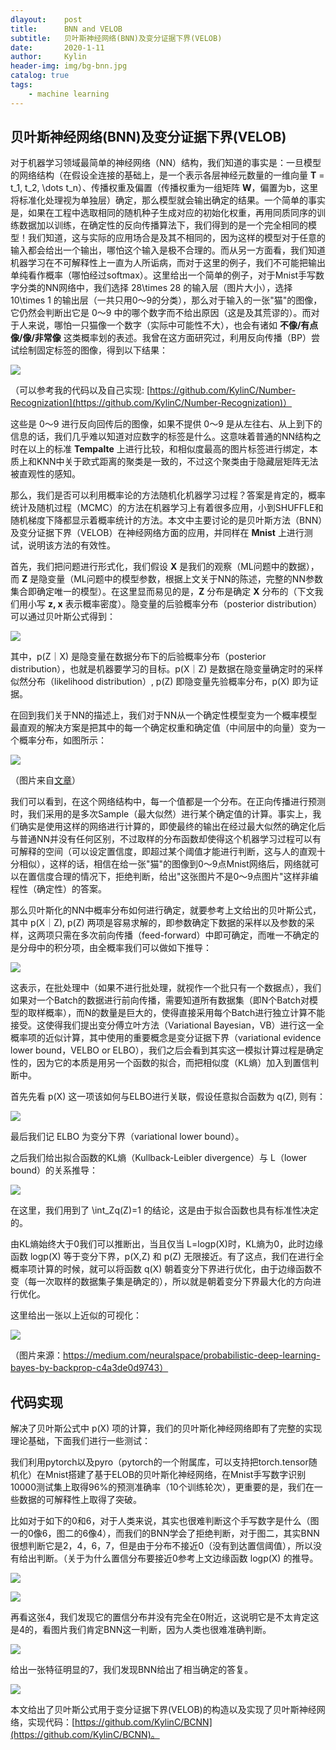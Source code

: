 ```yaml
---
dlayout:    post
title:      BNN and VELOB
subtitle:   贝叶斯神经网络(BNN)及变分证据下界(VELOB)
date:       2020-1-11
author:     Kylin
header-img: img/bg-bnn.jpg
catalog: true
tags:
    - machine learning
---
```




## 贝叶斯神经网络(BNN)及变分证据下界(VELOB)

对于机器学习领域最简单的神经网络（NN）结构，我们知道的事实是：一旦模型的网络结构（在假设全连接的基础上，是一个表示各层神经元数量的一维向量 **T** = t_1, t_2, \dots t_n）、传播权重及偏置（传播权重为一组矩阵 **W**，偏置为b，这里将标准化处理视为单独层）确定，那么模型就会输出确定的结果。一个简单的事实是，如果在工程中选取相同的随机种子生成对应的初始化权重，再用同质同序的训练数据加以训练，在确定性的反向传播算法下，我们得到的是一个完全相同的模型！我们知道，这与实际的应用场合是及其不相同的，因为这样的模型对于任意的输入都会给出一个输出，哪怕这个输入是极不合理的。而从另一方面看，我们知道机器学习在不可解释性上一直为人所诟病，而对于这里的例子，我们不可能把输出单纯看作概率（哪怕经过softmax）。这里给出一个简单的例子，对于Mnist手写数字分类的NN网络中，我们选择 28\times 28 的输入层（图片大小），选择 10\times 1 的输出层（一共只用0～9的分类），那么对于输入的一张"猫"的图像，它仍然会判断出它是 0～9 中的哪个数字而不给出原因（这是及其荒谬的）。而对于人来说，哪怕一只猫像一个数字（实际中可能性不大），也会有诸如 **不像/有点像/像/非常像** 这类概率划的表述。我曾在这方面研究过，利用反向传播（BP）尝试绘制固定标签的图像，得到以下结果：

![](http://kylinhub.oss-cn-shanghai.aliyuncs.com/2019-12-15-687474703a2f2f6b796c696e6875622e6f73732d636e2d7368616e676861692e616c6979756e63732e636f6d2f323031392d30352d30312d6261636b5f315f315f372d312e706e67.png)

（可以参考我的代码以及自己实现: [https://github.com/KylinC/Number-Recognization](https://github.com/KylinC/Number-Recognization)）

这些是 0～9 进行反向回传后的图像，如果不提供 0～9 是从左往右、从上到下的信息的话，我们几乎难以知道对应数字的标签是什么。这意味着普通的NN结构之时在以上的标准 **Tempalte** 上进行比较，和相似度最高的图片标签进行绑定，本质上和KNN中关于欧式距离的聚类是一致的，不过这个聚类由于隐藏层矩阵无法被直观性的感知。

那么，我们是否可以利用概率论的方法随机化机器学习过程？答案是肯定的，概率统计及随机过程（MCMC）的方法在机器学习上有着很多应用，小到SHUFFLE和随机梯度下降都显示着概率统计的方法。本文中主要讨论的是贝叶斯方法（BNN）及变分证据下界（VELOB）在神经网络方面的应用，并同样在 **Mnist** 上进行测试，说明该方法的有效性。

首先，我们把问题进行形式化，我们假设 **X** 是我们的观察（ML问题中的数据），而 **Z** 是隐变量（ML问题中的模型参数，根据上文关于NN的陈述，完整的NN参数集合即确定唯一的模型）。在这里显而易见的是，**Z** 分布是确定 **X** 分布的（下文我们用小写 **z, x** 表示概率密度）。隐变量的后验概率分布（posterior distribution）可以通过贝叶斯公式得到：

![](http://kylinhub.oss-cn-shanghai.aliyuncs.com/2020-03-24-%E6%88%AA%E5%B1%8F2020-03-25%E4%B8%8A%E5%8D%881.04.42.png)

其中，p(Z｜X) 是隐变量在数据分布下的后验概率分布（posterior distribution），也就是机器要学习的目标。p(X｜Z)  是数据在隐变量确定时的采样似然分布（likelihood distribution）, p(Z) 即隐变量先验概率分布，p(X) 即为证据。

在回到我们关于NN的描述上，我们对于NN从一个确定性模型变为一个概率模型最直观的解决方案是把其中的每一个确定权重和确定值（中间层中的向量）变为一个概率分布，如图所示：

![](http://kylinhub.oss-cn-shanghai.aliyuncs.com/2019-12-15-1351564-20190117143408831-2087596912.png)

（图片来自[文章](https://www.cnblogs.com/wuliytTaotao/p/10281766.html)）

我们可以看到，在这个网络结构中，每一个值都是一个分布。在正向传播进行预测时，我们采用的是多次Sample（最大似然）进行某个确定值的计算。事实上，我们确实是使用这样的网络进行计算的，即使最终的输出在经过最大似然的确定化后与普通NN并没有任何区别，不过取样的分布函数却使得这个机器学习过程可以有可解释的空间（可以设定置信度，即超过某个阈值才能进行判断，这与人的直观十分相似），这样的话，相信在给一张"猫"的图像到0～9点Mnist网络后，网络就可以在置信度合理的情况下，拒绝判断，给出"这张图片不是0～9点图片"这样非编程性（确定性）的答案。

那么贝叶斯化的NN中概率分布如何进行确定，就要参考上文给出的贝叶斯公式，其中 p(X｜Z), p(Z) 两项是容易求解的，即参数确定下数据的采样以及参数的采样，这两项只需在多次前向传播（feed-forward）中即可确定，而唯一不确定的是分母中的积分项，由全概率我们可以做如下推导：

![](http://kylinhub.oss-cn-shanghai.aliyuncs.com/2020-03-24-%E6%88%AA%E5%B1%8F2020-03-25%E4%B8%8A%E5%8D%881.05.39.png)

这表示，在批处理中（如果不进行批处理，就视作一个批只有一个数据点），我们如果对一个Batch的数据进行前向传播，需要知道所有数据集（即N个Batch对模型的取样概率），而N的数量是巨大的，使得直接采用每个Batch进行独立计算不能接受。这使得我们提出变分傅立叶方法（Variational Bayesian，VB）进行这一全概率项的近似计算，其中使用的重要概念是变分证据下界（variational evidence lower bound，VELBO or ELBO），我们之后会看到其实这一模拟计算过程是确定性的，因为它的本质是用另一个函数的拟合，而把相似度（KL熵）加入到置信判断中。

首先先看 p(X) 这一项该如何与ELBO进行关联，假设任意拟合函数为 ​q(Z)​, 则有：

![](http://kylinhub.oss-cn-shanghai.aliyuncs.com/2020-03-24-%E6%88%AA%E5%B1%8F2020-03-25%E4%B8%8A%E5%8D%881.07.26.png)

最后我们记 ELBO 为变分下界（variational lower bound）。

之后我们给出拟合函数的KL熵（Kullback-Leibler divergence）与 L（lower bound）的关系推导：

![](http://kylinhub.oss-cn-shanghai.aliyuncs.com/2020-03-24-%E6%88%AA%E5%B1%8F2020-03-25%E4%B8%8A%E5%8D%881.08.08.png)

在这里，我们用到了 \int_Zq(Z)=1 的结论，这是由于拟合函数也具有标准性决定的。

由KL熵始终大于0我们可以推断出，当且仅当 L=logp(X)​ 时，KL熵为0，此时边缘函数 logp(X) 等于变分下界，p(X,Z) 和 p(Z) 无限接近。有了这点，我们在进行全概率项计算的时候，就可以将函数 q(X) 朝着变分下界进行优化，由于边缘函数不变（每一次取样的数据集子集是确定的），所以就是朝着变分下界最大化的方向进行优化。

这里给出一张以上近似的可视化：

![](http://kylinhub.oss-cn-shanghai.aliyuncs.com/2019-12-15-%E6%88%AA%E5%B1%8F2019-12-15%E4%B8%8B%E5%8D%883.20.18.png)

（图片来源：https://medium.com/neuralspace/probabilistic-deep-learning-bayes-by-backprop-c4a3de0d9743）

## 代码实现

解决了贝叶斯公式中 p(X) 项的计算，我们的贝叶斯化神经网络即有了完整的实现理论基础，下面我们进行一些测试：

我们利用pytorch以及pyro（pytorch的一个附属库，可以支持把torch.tensor随机化）在Mnist搭建了基于ELOB的贝叶斯化神经网络，在Mnist手写数字识别10000测试集上取得96%的预测准确率（10个训练轮次），更重要的是，我们在一些数据的可解释性上取得了突破。

比如对于如下的0和6，对于人类来说，其实也很难判断这个手写数字是什么（图一的0像6，图二的6像4），而我们的BNN学会了拒绝判断，对于图二，其实BNN很想判断它是2，4，6，7，但是由于分布不接近0（没有到达置信阈值），所以没有给出判断。（关于为什么置信分布要接近0参考上文边缘函数 logp(X) 的推导。

![](http://kylinhub.oss-cn-shanghai.aliyuncs.com/2019-12-15-%E6%88%AA%E5%B1%8F2019-12-15%E4%B8%8B%E5%8D%884.53.43.png)

![](http://kylinhub.oss-cn-shanghai.aliyuncs.com/2019-12-15-%E6%88%AA%E5%B1%8F2019-12-15%E4%B8%8B%E5%8D%884.53.31.png)

再看这张4，我们发现它的置信分布并没有完全在0附近，这说明它是不太肯定这是4的，看图片我们肯定BNN这一判断，因为人类也很难准确判断。

![](http://kylinhub.oss-cn-shanghai.aliyuncs.com/2019-12-15-%E6%88%AA%E5%B1%8F2019-12-15%E4%B8%8B%E5%8D%884.54.36.png)

给出一张特征明显的7，我们发现BNN给出了相当确定的答复。

![](http://kylinhub.oss-cn-shanghai.aliyuncs.com/2019-12-15-%E6%88%AA%E5%B1%8F2019-12-15%E4%B8%8B%E5%8D%884.54.47.png)

本文给出了贝叶斯公式用于变分证据下界(VELOB)的构造以及实现了贝叶斯神经网络，实现代码：[https://github.com/KylinC/BCNN](https://github.com/KylinC/BCNN)。